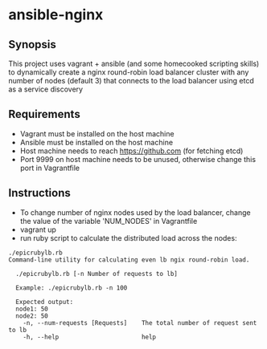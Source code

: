# ansible-nginx

## Synopsis
This project uses vagrant + ansible (and some homecooked scripting skills) to dynamically create a nginx round-robin load balancer cluster with any number of nodes (default 3) that connects
to the load balancer using etcd as a service discovery

## Requirements
* Vagrant must be installed on the host machine
* Ansible must be installed on the host machine
* Host machine needs to reach https://github.com (for fetching etcd)
* Port 9999 on host machine needs to be unused, otherwise change this port in Vagrantfile

## Instructions
* To change number of nginx nodes used by the load balancer, change the value of the variable 'NUM_NODES' in Vagrantfile
* vagrant up
* run ruby script to calculate the distributed load across the nodes:
```shell
./epicrubylb.rb
Command-line utility for calculating even lb ngix round-robin load.

  ./epicrubylb.rb [-n Number of requests to lb]

  Example: ./epicrubylb.rb -n 100

  Expected output:
  node1: 50
  node2: 50
    -n, --num-requests [Requests]    The total number of request sent to lb
    -h, --help                       help
```
